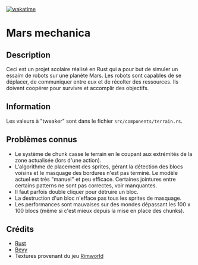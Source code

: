 [![wakatime](https://wakatime.com/badge/user/018da7b9-5ddd-4615-a805-e871e840191c/project/b74fcbcf-2616-4691-b7f8-08150f738a46.svg)](https://wakatime.com/badge/user/018da7b9-5ddd-4615-a805-e871e840191c/project/b74fcbcf-2616-4691-b7f8-08150f738a46)

# Mars mechanica

## Description

Ceci est un projet scolaire réalisé en Rust qui a pour but de simuler un essaim de robots sur une planète Mars.
Les robots sont capables de se déplacer, de communiquer entre eux et de récolter des ressources. Ils doivent coopérer
pour survivre et accomplir des objectifs.

## Information

Les valeurs à "tweaker" sont dans le fichier `src/components/terrain.rs`.

## Problèmes connus

- Le système de chunk casse le terrain en le coupant aux extrémités de la zone actualisée (lors d'une action).
- L'algorithme de placement des sprites, gérant la détection des blocs voisins et le masquage des bordures n'est pas
  terminé. Le modèle actuel est très "manuel" et peu efficace. Certaines jointures entre certains patterns ne sont pas
  correctes, voir manquantes.
- Il faut parfois double cliquer pour détruire un bloc.
- La destruction d'un bloc n'efface pas tous les sprites de masquage.
- Les performances sont mauvaises sur des mondes dépassant les 100 x 100 blocs (même si c'est mieux depuis la mise en
  place des chunks).

## Crédits

- [Rust](https://www.rust-lang.org/)
- [Bevy](https://bevyengine.org/)
- Textures provenant du jeu [Rimworld](https://rimworldgame.com/)